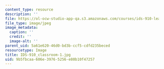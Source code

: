 ```yaml
---
content_type: resource
description: ''
file: https://ol-ocw-studio-app-qa.s3.amazonaws.com/courses/ids-910-leadership-development-fall-2014/9b5fbcaa606e39765256e80b10f47257_IDS-910_classroom-1.jpg
file_type: image/jpeg
image_metadata:
  caption: ''
  credit: ''
  image-alt: ''
parent_uid: 5a61e620-46d0-bd3b-ccf5-cdfd235beced
resourcetype: Image
title: IDS-910_classroom-1.jpg
uid: 9b5fbcaa-606e-3976-5256-e80b10f47257
---
```

